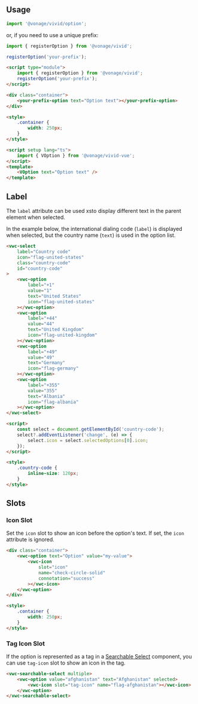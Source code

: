 ## Usage

<vwc-tabs>
<vwc-tab label="Web component"></vwc-tab>
<vwc-tab-panel>

```js
import '@vonage/vivid/option';
```

or, if you need to use a unique prefix:

```js
import { registerOption } from '@vonage/vivid';

registerOption('your-prefix');
```

```html preview
<script type="module">
	import { registerOption } from '@vonage/vivid';
	registerOption('your-prefix');
</script>

<div class="container">
	<your-prefix-option text="Option text"></your-prefix-option>
</div>

<style>
	.container {
		width: 250px;
	}
</style>
```

</vwc-tab-panel>
<vwc-tab label="Vue"></vwc-tab>
<vwc-tab-panel>

```html
<script setup lang="ts">
	import { VOption } from '@vonage/vivid-vue';
</script>
<template>
	<VOption text="Option text" />
</template>
```

</vwc-tab-panel>
</vwc-tabs>

## Label

The `label` attribute can be used xsto display different text in the parent element when selected.

In the example below, the international dialing code (`label`) is displayed when selected, but the country name (`text`) is used in the option list.

```html preview 270px
<vwc-select
	label="Country code"
	icon="flag-united-states"
	class="country-code"
	id="country-code"
>
	<vwc-option
		label="+1"
		value="1"
		text="United States"
		icon="flag-united-states"
	></vwc-option>
	<vwc-option
		label="+44"
		value="44"
		text="United Kingdom"
		icon="flag-united-kingdom"
	></vwc-option>
	<vwc-option
		label="+49"
		value="49"
		text="Germany"
		icon="flag-germany"
	></vwc-option>
	<vwc-option
		label="+355"
		value="355"
		text="Albania"
		icon="flag-albania"
	></vwc-option>
</vwc-select>

<script>
	const select = document.getElementById('country-code');
	select?.addEventListener('change', (e) => {
		select.icon = select.selectedOptions[0].icon;
	});
</script>

<style>
	.country-code {
		inline-size: 120px;
	}
</style>
```

## Slots

### Icon Slot

Set the `icon` slot to show an icon before the option's text.
If set, the `icon` attribute is ignored.

```html preview
<div class="container">
	<vwc-option text="Option" value="my-value">
		<vwc-icon
			slot="icon"
			name="check-circle-solid"
			connotation="success"
		></vwc-icon>
	</vwc-option>
</div>

<style>
	.container {
		width: 250px;
	}
</style>
```

### Tag Icon Slot

If the option is represented as a tag in a [Searchable Select](/components/searchable-select/) component, you can use `tag-icon` slot to show an icon in the tag.

```html preview 180px
<vwc-searchable-select multiple>
	<vwc-option value="afghanistan" text="Afghanistan" selected>
		<vwc-icon slot="tag-icon" name="flag-afghanistan"></vwc-icon>
	</vwc-option>
</vwc-searchable-select>
```